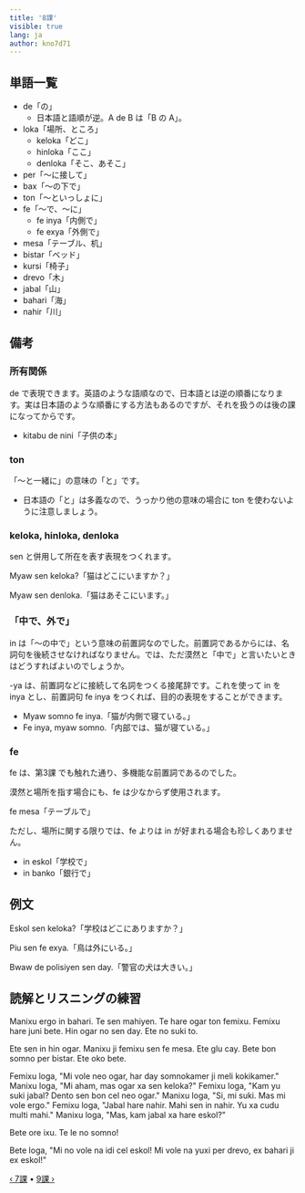 ```yaml
---
title: '8課'
visible: true
lang: ja
author: kno7d71
---
```


## 単語一覧

- de「の」
	- 日本語と語順が逆。A de B は「B の A」。
- loka「場所、ところ」
	- keloka「どこ」
	- hinloka「ここ」
	- denloka「そこ、あそこ」
- per「〜に接して」
- bax「〜の下で」
- ton「〜といっしょに」
- fe「〜で、〜に」
	- fe inya「内側で」
	- fe exya「外側で」
- mesa「テーブル、机」
- bistar「ベッド」
- kursi「椅子」
- drevo「木」
- jabal「山」
- bahari「海」
- nahir「川」

## 備考

### 所有関係

de で表現できます。英語のような語順なので、日本語とは逆の順番になります。実は日本語のような順番にする方法もあるのですが、それを扱うのは後の課になってからです。

- kitabu de nini「子供の本」

### ton

「〜と一緒に」の意味の「と」です。

- 日本語の「と」は多義なので、うっかり他の意味の場合に ton を使わないように注意しましょう。

### keloka, hinloka, denloka

sen と併用して所在を表す表現をつくれます。

Myaw sen keloka?「猫はどこにいますか？」

Myaw sen denloka.「猫はあそこにいます。」

### 「中で、外で」

in は「〜の中で」という意味の前置詞なのでした。前置詞であるからには、名詞句を後続させなければなりません。では、ただ漠然と「中で」と言いたいときはどうすればよいのでしょうか。

-ya は、前置詞などに接続して名詞をつくる接尾辞です。これを使って in を inya とし、前置詞句 fe inya をつくれば、目的の表現をすることができます。

- Myaw somno fe inya.「猫が内側で寝ている。」
- Fe inya, myaw somno.「内部では、猫が寝ている。」

### fe

fe は、第3課 でも触れた通り、多機能な前置詞であるのでした。

漠然と場所を指す場合にも、fe は少なからず使用されます。

fe mesa「テーブルで」

ただし、場所に関する限りでは、fe よりは in が好まれる場合も珍しくありません。

- in eskol「学校で」
- in banko「銀行で」

## 例文

Eskol sen keloka?「学校はどこにありますか？」

Piu sen fe exya.「鳥は外にいる。」

Bwaw de polisiyen sen day.「警官の犬は大きい。」

## 読解とリスニングの練習

Manixu ergo in bahari. Te sen mahiyen. Te hare ogar ton femixu. Femixu hare juni bete. Hin ogar no sen day. Ete no suki to.

Ete sen in hin ogar. Manixu ji femixu sen fe mesa. Ete glu cay. Bete bon somno per bistar. Ete oko bete.

Femixu loga, "Mi vole neo ogar, har day somnokamer ji meli kokikamer." Manixu loga, "Mi aham, mas ogar xa sen keloka?" Femixu loga, "Kam yu suki jabal? Dento sen bon cel neo ogar." Manixu loga, "Si, mi suki. Mas mi vole ergo." Femixu loga, "Jabal hare nahir. Mahi sen in nahir. Yu xa cudu multi mahi." Manixu loga, "Mas, kam jabal xa hare eskol?"

Bete ore ixu. Te le no somno!

Bete loga, "Mi no vole na idi cel eskol! Mi vole na yuxi per drevo, ex bahari ji ex eskol!"

[&#8249; 7課](./02.darsu.07.default.jpn.md) &#8226;
[9課 &#8250;](./02.darsu.09.default.jpn.md)
